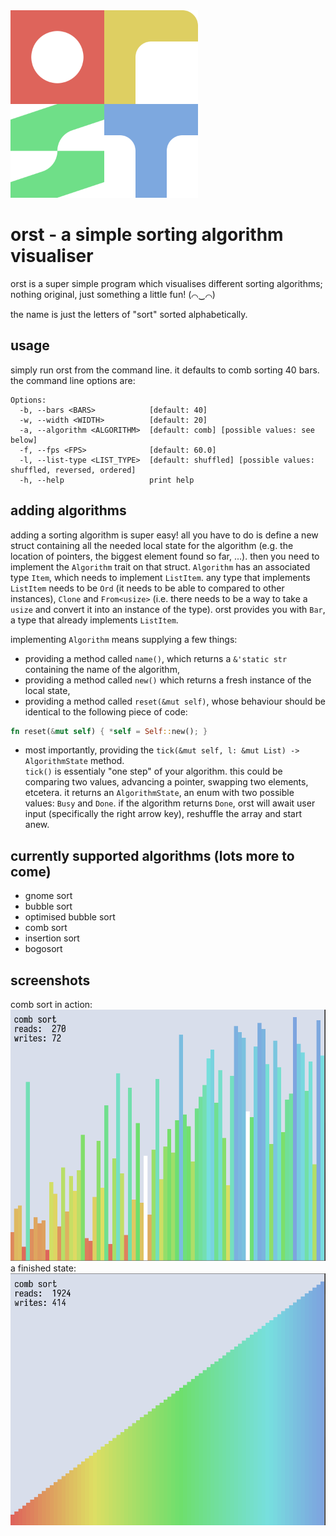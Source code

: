<img src="orst.png" width=300>

# orst - a simple sorting algorithm visualiser

orst is a super simple program which visualises different sorting algorithms; nothing original, just something a little fun! (⌒‿⌒)

the name is just the letters of "sort" sorted alphabetically.

## usage

simply run orst from the command line. it defaults to comb sorting 40 bars. the command line options are:

```
Options:
  -b, --bars <BARS>            [default: 40]
  -w, --width <WIDTH>          [default: 20]
  -a, --algorithm <ALGORITHM>  [default: comb] [possible values: see below]
  -f, --fps <FPS>              [default: 60.0]
  -l, --list-type <LIST_TYPE>  [default: shuffled] [possible values: shuffled, reversed, ordered]
  -h, --help                   print help
```

## adding algorithms

adding a sorting algorithm is super easy! all you have to do is define a new struct containing all the needed local state for the algorithm (e.g. the location of pointers, the biggest element found so far, ...). then you need to implement the `Algorithm` trait on that struct. `Algorithm` has an associated type `Item`, which needs to implement `ListItem`. any type that implements `ListItem` needs to be `Ord` (it needs to be able to compared to other instances), `Clone` and `From<usize>` (i.e. there needs to be a way to take a `usize` and convert it into an instance of the type). orst provides you with `Bar`, a type that already implements `ListItem`.

implementing `Algorithm` means supplying a few things:
* providing a method called `name()`, which returns a `&'static str` containing the name of the algorithm,
* providing a method called `new()` which returns a fresh instance of the local state,
* providing a method called `reset(&mut self)`, whose behaviour should be identical to the following piece of code:
```rust
fn reset(&mut self) { *self = Self::new(); }
```
* most importantly, providing the `tick(&mut self, l: &mut List) -> AlgorithmState` method.  
  `tick()` is essentialy "one step" of your algorithm. this could be comparing two values, advancing a pointer, swapping two elements, etcetera. it returns an `AlgorithmState`, an enum with two possible values: `Busy` and `Done`. if the algorithm returns `Done`, orst will await user input (specifically the right arrow key), reshuffle the array and start anew.

## currently supported algorithms (lots more to come)
 * gnome sort
 * bubble sort
 * optimised bubble sort
 * comb sort
 * insertion sort
 * bogosort

## screenshots
comb sort in action:
![comb sort in action](screenshot.png)
a finished state:
![a finished algortihm](finished.png)
